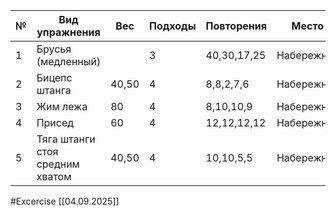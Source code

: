 
| №   | Вид упражнения                  | Вес   | Подходы | Повторения  | Место      |
| --- | ------------------------------- | ----- | ------- | ----------- | ---------- |
| 1   | Брусья (медленный)              |       | 3       | 40,30,17,25 | Набережная |
| 2   | Бицепс штанга                   | 40,50 | 4       | 8,8,2,7,6   | Набережная |
| 3   | Жим лежа                        | 80    | 4       | 8,10,10,9   | Набережная |
| 4   | Присед                          | 60    | 4       | 12,12,12,12 | Набережная |
| 5   | Тяга штанги стоя средним хватом | 40,50 | 4       | 10,10,5,5   | Набережная |

#Excercise
[[04.09.2025]]